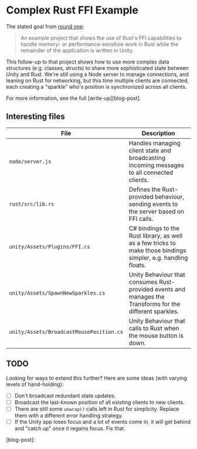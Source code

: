 # Complex Rust FFI Example

The stated goal from [round one][orig-repo]:

> An example project that shows the use of Rust's FFI capabilities to handle memory- or performance-senstivie work in Rust while the remainder of the application is written in Unity.

This follow-up to that project shows how to use more complex data structures (e.g. classes, structs) to share more sophisticated state between Unity and Rust. We're still using a Node server to manage connections, and leaning on Rust for networking, but this time multiple clients are connected, each creating a "sparkle" who's position is synchronized across all clients.

For more information, see the full [write-up][blog-post].

## Interesting files

|File|Description|
|---|---|
| `node/server.js` | Handles managing client state and broadcasting incoming messages to all connected clients. |
| `rust/src/lib.rs` | Defines the Rust-provided behaviour, sending events to the server based on FFI calls. |
| `unity/Assets/Plugins/FFI.cs` | C# bindings to the Rust library, as well as a few tricks to make those bindings simpler, e.g. handling floats. |
| `unity/Assets/SpawnNewSparkles.cs` | Unity Behaviour that consumes Rust-provided events and manages the Transforms for the different sparkles. |
| `unity/Assets/BroadcastMousePosition.cs` | Unity Behaviour that calls to Rust when the mouse button is down. |

## TODO

Looking for ways to extend this further? Here are some ideas (with varying levels of hand-holding):

- [ ] Don't broadcast redundant state updates.
- [ ] Broadcast the last-known position of all existing clients to new clients.
- [ ] There are still some `unwrap()` calls left in Rust for simplicity. Replace them with a different error handling strategy.
- [ ] If the Unity app loses focus and a lot of events come in, it will get behind and "catch up" once it regains focus. Fix that.

[orig-repo]: https://github.com/testdouble/rust-ffi-example
[blog-post]:
